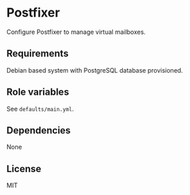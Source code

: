 Postfixer
=========

Configure Postfixer to manage virtual mailboxes.

Requirements
------------

Debian based system with PostgreSQL database provisioned.

Role variables
--------------

See `defaults/main.yml`.

Dependencies
------------

None

License
-------

MIT
